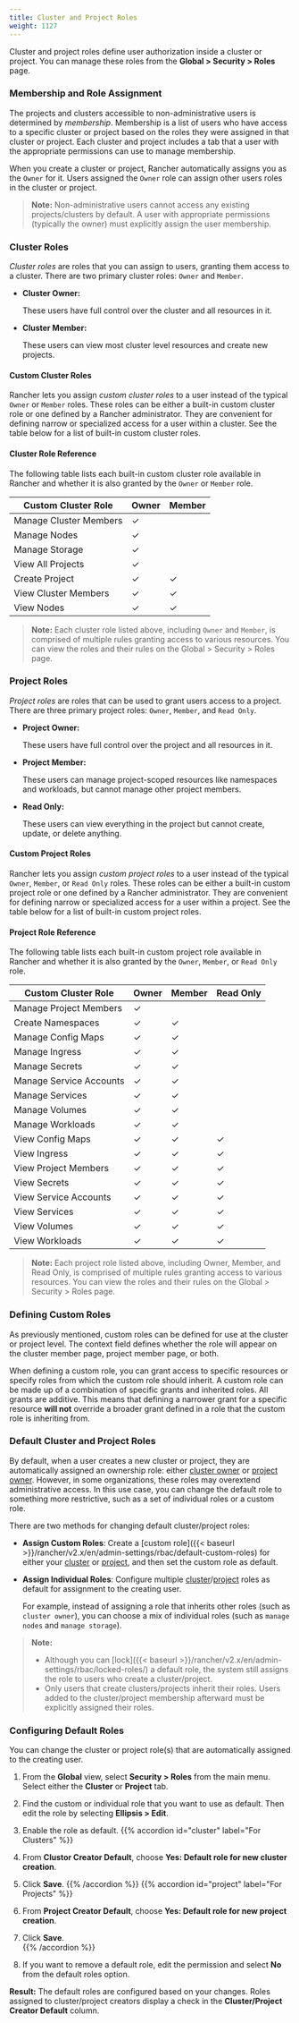 ```yaml
---
title: Cluster and Project Roles
weight: 1127
---
```


Cluster and project roles define user authorization inside a cluster or project. You can manage these roles from the **Global > Security > Roles** page.

### Membership and Role Assignment

The projects and clusters accessible to non-administrative users is determined by _membership_. Membership is a list of users who have access to a specific cluster or project based on the roles they were assigned in that cluster or project. Each cluster and project includes a tab that a user with the appropriate permissions can use to manage membership.

When you create a cluster or project, Rancher automatically assigns you as the `Owner` for it. Users assigned the `Owner` role can assign other users roles in the cluster or project.

> **Note:** Non-administrative users cannot access any existing projects/clusters by default. A user with appropriate permissions (typically the owner) must explicitly assign the user membership.

### Cluster Roles

_Cluster roles_ are roles that you can assign to users, granting them access to a cluster. There are two primary cluster roles: `Owner` and `Member`.

- **Cluster Owner:**

    These users have full control over the cluster and all resources in it.

- **Cluster Member:**

    These users can view most cluster level resources and create new projects.

#### Custom Cluster Roles

Rancher lets you assign _custom cluster roles_ to a user instead of the typical `Owner` or `Member` roles. These roles can be either a built-in custom cluster role or one defined by a Rancher administrator. They are convenient for defining narrow or specialized access for a user within a cluster. See the table below for a list of built-in custom cluster roles.

#### Cluster Role Reference

The following table lists each built-in custom cluster role available in Rancher and whether it is also granted by the `Owner` or `Member` role.

| Custom Cluster Role                | Owner         | Member        |
| ---------------------------------- | ------------- | ------------- |
| Manage Cluster Members             | ✓             |               |
| Manage Nodes                       | ✓             |               |
| Manage Storage                     | ✓             |               |
| View All Projects                  | ✓             |               |
| Create Project                     | ✓             | ✓             |
| View Cluster Members               | ✓             | ✓             |
| View Nodes                         | ✓             | ✓             |

> **Note:** Each cluster role listed above, including `Owner` and `Member`, is comprised of multiple rules granting access to various resources. You can view the roles and their rules on the Global > Security > Roles page.

### Project Roles

_Project roles_ are roles that can be used to grant users access to a project. There are three primary project roles: `Owner`, `Member`, and `Read Only`.

- **Project Owner:**

    These users have full control over the project and all resources in it.

- **Project Member:**

    These users can manage project-scoped resources like namespaces and workloads, but cannot manage other project members.

- **Read Only:**

    These users can view everything in the project but cannot create, update, or delete anything.

#### Custom Project Roles

Rancher lets you assign _custom project roles_ to a user instead of the typical `Owner`, `Member`, or `Read Only` roles. These roles can be either a built-in custom project role or one defined by a Rancher administrator. They are convenient for defining narrow or specialized access for a user within a project. See the table below for a list of built-in custom project roles.

#### Project Role Reference

The following table lists each built-in custom project role available in Rancher and whether it is also granted by the `Owner`, `Member`, or `Read Only` role.

| Custom Cluster Role                | Owner         | Member        | Read Only     |
| ---------------------------------- | ------------- | ------------- | ------------- |
| Manage Project Members             | ✓             |               |               |
| Create Namespaces                  | ✓             | ✓             |               |
| Manage Config Maps                 | ✓             | ✓             |               |
| Manage Ingress                     | ✓             | ✓             |               |
| Manage Secrets                     | ✓             | ✓             |               |
| Manage Service Accounts            | ✓             | ✓             |               |
| Manage Services                    | ✓             | ✓             |               |
| Manage Volumes                     | ✓             | ✓             |               |
| Manage Workloads                   | ✓             | ✓             |               |
| View Config Maps                   | ✓             | ✓             | ✓             |
| View Ingress                       | ✓             | ✓             | ✓             |
| View Project Members               | ✓             | ✓             | ✓             |
| View Secrets                       | ✓             | ✓             | ✓             |
| View Service Accounts              | ✓             | ✓             | ✓             |
| View Services                      | ✓             | ✓             | ✓             |
| View Volumes                       | ✓             | ✓             | ✓             |
| View Workloads                     | ✓             | ✓             | ✓             |

> **Note:** Each project role listed above, including Owner, Member, and Read Only, is comprised of multiple rules granting access to various resources. You can view the roles and their rules on the Global > Security > Roles page.

### Defining Custom Roles
As previously mentioned, custom roles can be defined for use at the cluster or project level. The context field defines whether the role will appear on the cluster member page, project member page, or both.

When defining a custom role, you can grant access to specific resources or specify roles from which the custom role should inherit. A custom role can be made up of a combination of specific grants and inherited roles. All grants are additive. This means that defining a narrower grant for a specific resource **will not** override a broader grant defined in a role that the custom role is inheriting from.

### Default Cluster and Project Roles

By default, when a user creates a new cluster or project, they are automatically assigned an ownership role: either [cluster owner](#cluster-roles) or [project owner](#project-roles). However, in some organizations, these roles may overextend administrative access. In this use case, you can change the default role to something more restrictive, such as a set of individual roles or a custom role.

There are two methods for changing default cluster/project roles:

- **Assign Custom Roles**: Create a [custom role]({{< baseurl >}}/rancher/v2.x/en/admin-settings/rbac/default-custom-roles) for either your [cluster](#custom-cluster-roles) or [project](#custom-project-roles), and then set the custom role as default.

- **Assign Individual Roles**: Configure multiple [cluster](#cluster-role-reference)/[project](#project-role-reference) roles as default for assignment to the creating user.

    For example, instead of assigning a role that inherits other roles (such as `cluster owner`), you can choose a mix of individual roles (such as `manage nodes` and `manage storage`).

>**Note:** 
>
>- Although you can [lock]({{< baseurl >}}/rancher/v2.x/en/admin-settings/rbac/locked-roles/) a default role, the system still assigns the role to users who create a cluster/project.
>- Only users that create clusters/projects inherit their roles. Users added to the cluster/project membership afterward must be explicitly assigned their roles.

### Configuring Default Roles

You can change the cluster or project role(s) that are automatically assigned to the creating user.

1. From the **Global** view, select **Security > Roles** from the main menu. Select either the **Cluster** or **Project** tab.

1. Find the custom or individual role that you want to use as default. Then edit the role by selecting **Ellipsis > Edit**.

1. Enable the role as default.
{{% accordion id="cluster" label="For Clusters" %}}
1. From **Clustor Creator Default**, choose **Yes: Default role for new cluster creation**.
1. Click **Save**. 
{{% /accordion %}}
{{% accordion id="project" label="For Projects" %}}
1. From **Project Creator Default**, choose **Yes: Default role for new project creation**.
1. Click **Save**.  
{{% /accordion %}}

1. If you want to remove a default role, edit the permission and select **No** from the default roles option.

**Result:** The default roles are configured based on your changes. Roles assigned to cluster/project creators display a check in the **Cluster/Project Creator Default** column.